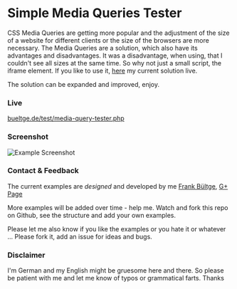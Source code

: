 # Simple Media Queries Tester

CSS Media Queries are getting more popular and the adjustment of the size of a website for different clients or the size of the browsers are more necessary. The Media Queries are a solution, which also have its advantages and disadvantages. It was a disadvantage, when using, that I couldn't see all sizes at the same time. So why not just a small script, the iframe element. If you like to use it, [here](http://bueltge.de/test/media-query-tester.php) my current solution live.

The solution can be expanded and improved, enjoy.

### Live
[bueltge.de/test/media-query-tester.php](http://bueltge.de/test/media-query-tester.php)

### Screenshot
![Example Screenshot](https://github.com/bueltge/Simple-Media-Queries-Tester/master/assets/screenshot.png "Example Screenshot")

### Contact & Feedback
The current examples are *designed* and developed by me [Frank Bültge](http://bueltge.de), [G+ Page](https://plus.google.com/111291152590065605567/about?rel=author)

More examples will be added over time - help me. Watch and fork this repo on Github, see the structure and add your own examples.

Please let me also know if you like the examples or you hate it or whatever ... Please fork it, add an issue for ideas and bugs.

### Disclaimer
I'm German and my English might be gruesome here and there. So please be patient with me and let me know of typos or grammatical farts. Thanks